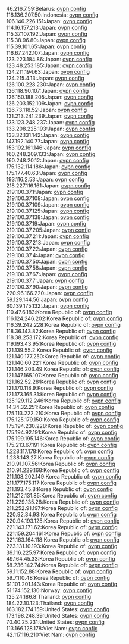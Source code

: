 46.216.7.59:Belarus: [ovpn config](vpn/46_216_7_59.ovpn)  
118.136.207.50:Indonesia: [ovpn config](vpn/118_136_207_50.ovpn)  
106.146.226.151:Japan: [ovpn config](vpn/106_146_226_151.ovpn)  
114.16.157.213:Japan: [ovpn config](vpn/114_16_157_213.ovpn)  
115.37.107.192:Japan: [ovpn config](vpn/115_37_107_192.ovpn)  
115.38.96.80:Japan: [ovpn config](vpn/115_38_96_80.ovpn)  
115.39.101.65:Japan: [ovpn config](vpn/115_39_101_65.ovpn)  
116.67.242.107:Japan: [ovpn config](vpn/116_67_242_107.ovpn)  
123.223.184.86:Japan: [ovpn config](vpn/123_223_184_86.ovpn)  
123.48.253.185:Japan: [ovpn config](vpn/123_48_253_185.ovpn)  
124.211.194.63:Japan: [ovpn config](vpn/124_211_194_63.ovpn)  
124.215.4.13:Japan: [ovpn config](vpn/124_215_4_13.ovpn)  
126.100.228.230:Japan: [ovpn config](vpn/126_100_228_230.ovpn)  
126.118.90.107:Japan: [ovpn config](vpn/126_118_90_107.ovpn)  
126.150.188.205:Japan: [ovpn config](vpn/126_150_188_205.ovpn)  
126.203.152.109:Japan: [ovpn config](vpn/126_203_152_109.ovpn)  
126.73.118.52:Japan: [ovpn config](vpn/126_73_118_52.ovpn)  
131.213.241.239:Japan: [ovpn config](vpn/131_213_241_239.ovpn)  
133.123.248.237:Japan: [ovpn config](vpn/133_123_248_237.ovpn)  
133.208.225.193:Japan: [ovpn config](vpn/133_208_225_193.ovpn)  
133.32.131.142:Japan: [ovpn config](vpn/133_32_131_142.ovpn)  
147.192.140.77:Japan: [ovpn config](vpn/147_192_140_77.ovpn)  
153.192.161.146:Japan: [ovpn config](vpn/153_192_161_146.ovpn)  
160.248.209.133:Japan: [ovpn config](vpn/160_248_209_133.ovpn)  
160.248.20.12:Japan: [ovpn config](vpn/160_248_20_12.ovpn)  
175.132.114.186:Japan: [ovpn config](vpn/175_132_114_186.ovpn)  
175.177.40.63:Japan: [ovpn config](vpn/175_177_40_63.ovpn)  
193.116.2.53:Japan: [ovpn config](vpn/193_116_2_53.ovpn)  
218.227.116.161:Japan: [ovpn config](vpn/218_227_116_161.ovpn)  
219.100.37.1:Japan: [ovpn config](vpn/219_100_37_1.ovpn)  
219.100.37.108:Japan: [ovpn config](vpn/219_100_37_108.ovpn)  
219.100.37.109:Japan: [ovpn config](vpn/219_100_37_109.ovpn)  
219.100.37.125:Japan: [ovpn config](vpn/219_100_37_125.ovpn)  
219.100.37.138:Japan: [ovpn config](vpn/219_100_37_138.ovpn)  
219.100.37.19:Japan: [ovpn config](vpn/219_100_37_19.ovpn)  
219.100.37.205:Japan: [ovpn config](vpn/219_100_37_205.ovpn)  
219.100.37.211:Japan: [ovpn config](vpn/219_100_37_211.ovpn)  
219.100.37.213:Japan: [ovpn config](vpn/219_100_37_213.ovpn)  
219.100.37.22:Japan: [ovpn config](vpn/219_100_37_22.ovpn)  
219.100.37.4:Japan: [ovpn config](vpn/219_100_37_4.ovpn)  
219.100.37.50:Japan: [ovpn config](vpn/219_100_37_50.ovpn)  
219.100.37.58:Japan: [ovpn config](vpn/219_100_37_58.ovpn)  
219.100.37.67:Japan: [ovpn config](vpn/219_100_37_67.ovpn)  
219.100.37.7:Japan: [ovpn config](vpn/219_100_37_7.ovpn)  
219.100.37.90:Japan: [ovpn config](vpn/219_100_37_90.ovpn)  
220.96.166.220:Japan: [ovpn config](vpn/220_96_166_220.ovpn)  
59.129.144.56:Japan: [ovpn config](vpn/59_129_144_56.ovpn)  
60.139.175.132:Japan: [ovpn config](vpn/60_139_175_132.ovpn)  
110.47.6.183:Korea Republic of: [ovpn config](vpn/110_47_6_183.ovpn)  
116.124.246.202:Korea Republic of: [ovpn config](vpn/116_124_246_202.ovpn)  
116.39.242.228:Korea Republic of: [ovpn config](vpn/116_39_242_228.ovpn)  
118.36.143.82:Korea Republic of: [ovpn config](vpn/118_36_143_82.ovpn)  
118.38.253.172:Korea Republic of: [ovpn config](vpn/118_38_253_172.ovpn)  
119.193.43.95:Korea Republic of: [ovpn config](vpn/119_193_43_95.ovpn)  
121.139.55.2:Korea Republic of: [ovpn config](vpn/121_139_55_2.ovpn)  
121.140.177.250:Korea Republic of: [ovpn config](vpn/121_140_177_250.ovpn)  
121.140.60.221:Korea Republic of: [ovpn config](vpn/121_140_60_221.ovpn)  
121.146.203.49:Korea Republic of: [ovpn config](vpn/121_146_203_49.ovpn)  
121.147.165.107:Korea Republic of: [ovpn config](vpn/121_147_165_107.ovpn)  
121.162.52.28:Korea Republic of: [ovpn config](vpn/121_162_52_28.ovpn)  
121.170.118.9:Korea Republic of: [ovpn config](vpn/121_170_118_9.ovpn)  
121.173.165.31:Korea Republic of: [ovpn config](vpn/121_173_165_31.ovpn)  
125.129.112.246:Korea Republic of: [ovpn config](vpn/125_129_112_246.ovpn)  
14.34.32.251:Korea Republic of: [ovpn config](vpn/14_34_32_251.ovpn)  
175.113.222.210:Korea Republic of: [ovpn config](vpn/175_113_222_210.ovpn)  
175.125.179.150:Korea Republic of: [ovpn config](vpn/175_125_179_150.ovpn)  
175.194.230.228:Korea Republic of: [ovpn config](vpn/175_194_230_228.ovpn)  
175.194.92.191:Korea Republic of: [ovpn config](vpn/175_194_92_191.ovpn)  
175.199.195.146:Korea Republic of: [ovpn config](vpn/175_199_195_146.ovpn)  
175.213.67.191:Korea Republic of: [ovpn config](vpn/175_213_67_191.ovpn)  
1.228.117.178:Korea Republic of: [ovpn config](vpn/1_228_117_178.ovpn)  
1.238.143.27:Korea Republic of: [ovpn config](vpn/1_238_143_27.ovpn)  
210.91.107.56:Korea Republic of: [ovpn config](vpn/210_91_107_56.ovpn)  
210.91.229.168:Korea Republic of: [ovpn config](vpn/210_91_229_168.ovpn)  
211.108.202.149:Korea Republic of: [ovpn config](vpn/211_108_202_149.ovpn)  
211.177.175.117:Korea Republic of: [ovpn config](vpn/211_177_175_117.ovpn)  
211.193.45.8:Korea Republic of: [ovpn config](vpn/211_193_45_8.ovpn)  
211.212.131.85:Korea Republic of: [ovpn config](vpn/211_212_131_85.ovpn)  
211.229.135.28:Korea Republic of: [ovpn config](vpn/211_229_135_28.ovpn)  
211.252.91.197:Korea Republic of: [ovpn config](vpn/211_252_91_197.ovpn)  
220.92.34.93:Korea Republic of: [ovpn config](vpn/220_92_34_93.ovpn)  
220.94.193.125:Korea Republic of: [ovpn config](vpn/220_94_193_125.ovpn)  
221.143.171.62:Korea Republic of: [ovpn config](vpn/221_143_171_62.ovpn)  
221.159.204.161:Korea Republic of: [ovpn config](vpn/221_159_204_161.ovpn)  
221.163.164.118:Korea Republic of: [ovpn config](vpn/221_163_164_118.ovpn)  
223.131.10.193:Korea Republic of: [ovpn config](vpn/223_131_10_193.ovpn)  
39.116.225.97:Korea Republic of: [ovpn config](vpn/39_116_225_97.ovpn)  
49.164.45.33:Korea Republic of: [ovpn config](vpn/49_164_45_33.ovpn)  
58.236.142.74:Korea Republic of: [ovpn config](vpn/58_236_142_74.ovpn)  
59.11.152.88:Korea Republic of: [ovpn config](vpn/59_11_152_88.ovpn)  
59.7.110.48:Korea Republic of: [ovpn config](vpn/59_7_110_48.ovpn)  
61.101.201.143:Korea Republic of: [ovpn config](vpn/61_101_201_143.ovpn)  
51.174.152.130:Norway: [ovpn config](vpn/51_174_152_130.ovpn)  
125.24.186.8:Thailand: [ovpn config](vpn/125_24_186_8.ovpn)  
184.22.10.123:Thailand: [ovpn config](vpn/184_22_10_123.ovpn)  
163.182.174.159:United States: [ovpn config](vpn/163_182_174_159.ovpn)  
173.198.248.39:United States: [ovpn config](vpn/173_198_248_39.ovpn)  
70.40.25.231:United States: [ovpn config](vpn/70_40_25_231.ovpn)  
113.166.128.178:Viet Nam: [ovpn config](vpn/113_166_128_178.ovpn)  
42.117.116.210:Viet Nam: [ovpn config](vpn/42_117_116_210.ovpn)  
